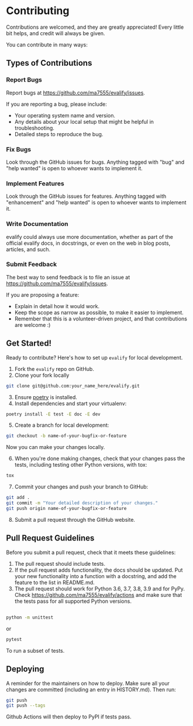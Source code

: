 # Contributing

Contributions are welcomed, and they are greatly appreciated! Every little bit
helps, and credit will always be given.

You can contribute in many ways:

## Types of Contributions

### Report Bugs

Report bugs at https://github.com/ma7555/evalify/issues.

If you are reporting a bug, please include:

* Your operating system name and version.
* Any details about your local setup that might be helpful in troubleshooting.
* Detailed steps to reproduce the bug.

### Fix Bugs

Look through the GitHub issues for bugs. Anything tagged with "bug" and "help
wanted" is open to whoever wants to implement it.

### Implement Features

Look through the GitHub issues for features. Anything tagged with "enhancement"
and "help wanted" is open to whoever wants to implement it.

### Write Documentation

evalify could always use more documentation, whether as part of the
official evalify docs, in docstrings, or even on the web in blog posts,
articles, and such.

### Submit Feedback

The best way to send feedback is to file an issue at https://github.com/ma7555/evalify/issues.

If you are proposing a feature:

* Explain in detail how it would work.
* Keep the scope as narrow as possible, to make it easier to implement.
* Remember that this is a volunteer-driven project, and that contributions
  are welcome :)

## Get Started!

Ready to contribute? Here's how to set up `evalify` for local development.

1. Fork the `evalify` repo on GitHub.
2. Clone your fork locally

```bash
git clone git@github.com:your_name_here/evalify.git
```

3. Ensure [poetry](https://python-poetry.org/docs/) is installed.
4. Install dependencies and start your virtualenv:

```bash
poetry install -E test -E doc -E dev
```

5. Create a branch for local development:

```bash
git checkout -b name-of-your-bugfix-or-feature
```

   Now you can make your changes locally.

6. When you're done making changes, check that your changes pass the
   tests, including testing other Python versions, with tox:

```bash
tox
```

7. Commit your changes and push your branch to GitHub:

```bash
git add .
git commit -m "Your detailed description of your changes."
git push origin name-of-your-bugfix-or-feature
```

8. Submit a pull request through the GitHub website.

## Pull Request Guidelines

Before you submit a pull request, check that it meets these guidelines:

1. The pull request should include tests.
2. If the pull request adds functionality, the docs should be updated. Put
   your new functionality into a function with a docstring, and add the
   feature to the list in README.md.
3. The pull request should work for Python 3.6, 3.7, 3.8, 3.9 and for PyPy. Check
   https://github.com/ma7555/evalify/actions
   and make sure that the tests pass for all supported Python versions.

## 
```bash
python -m unittest
```
or
```bash
pytest
```
To run a subset of tests.


## Deploying

A reminder for the maintainers on how to deploy.
Make sure all your changes are committed (including an entry in HISTORY.md).
Then run:

```bash
git push
git push --tags
```

Github Actions will then deploy to PyPI if tests pass.
